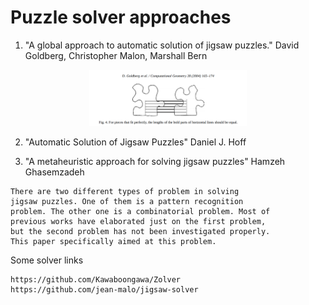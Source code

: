 # Puzzle solver approaches

1) "A global approach to automatic solution of jigsaw puzzles."  David Goldberg, Christopher Malon, Marshall Bern
<p align="center"> <img src="goldberg.png"  width = 50%  /></p>

2) "Automatic Solution of Jigsaw Puzzles" Daniel J. Hoff

3) "A metaheuristic approach for solving jigsaw puzzles" Hamzeh Ghasemzadeh
```
There are two different types of problem in solving
jigsaw puzzles. One of them is a pattern recognition
problem. The other one is a combinatorial problem. Most of
previous works have elaborated just on the first problem,
but the second problem has not been investigated properly.
This paper specifically aimed at this problem. 
```


Some solver links
```
https://github.com/Kawaboongawa/Zolver
https://github.com/jean-malo/jigsaw-solver
```

